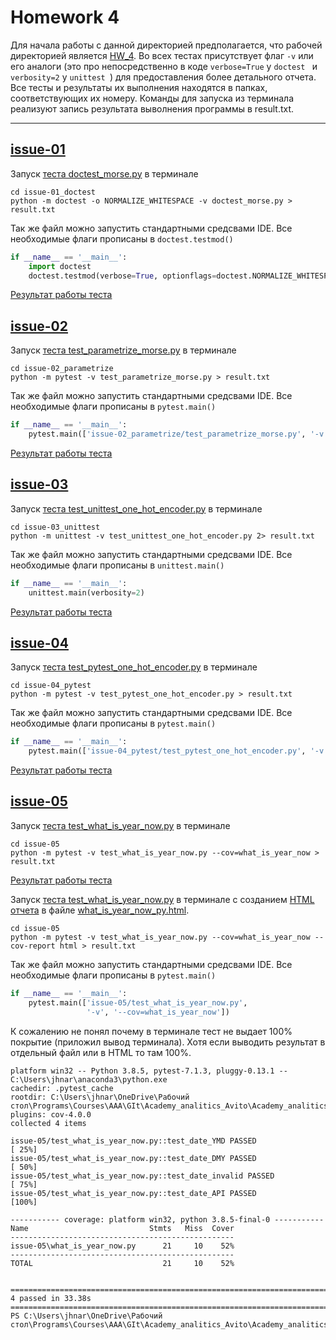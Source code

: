 # Homework 4
Для начала работы с данной директорией предполагается, что рабочей директорией является [HW_4](https://github.com/ArtemevIvanAlekseevich/Academy_analitics_Avito/tree/Flow/Semester_1/Python/HW_4). Во всех тестах присутствует флаг ```-v``` или его аналоги (это про непосредственно в коде ```verbose=True``` у ```doctest ``` и ```verbosity=2``` у ```unittest ```) для предоставления более детального отчета. Все тесты и результаты их выполнения находятся в папках, соответствующих их номеру. Команды для запуска из терминала реализуют запись результата выволнения программы в result.txt.
___

[issue-01](https://github.com/ArtemevIvanAlekseevich/Academy_analitics_Avito/tree/Flow/Semester_1/Python/HW_4/issue-01_doctest)
---

Запуск [теста doctest_morse.py](https://github.com/ArtemevIvanAlekseevich/Academy_analitics_Avito/blob/Flow/Semester_1/Python/HW_4/issue-01_doctest/doctest_morse.py) в терминале 
```
cd issue-01_doctest
python -m doctest -o NORMALIZE_WHITESPACE -v doctest_morse.py > result.txt
```
Так же файл можно запустить стандартными средсвами IDE. Все необходимые флаги прописаны в ```doctest.testmod()```
```Python
if __name__ == '__main__':
    import doctest
    doctest.testmod(verbose=True, optionflags=doctest.NORMALIZE_WHITESPACE)
```
[Результат работы теста](https://github.com/ArtemevIvanAlekseevich/Academy_analitics_Avito/blob/Flow/Semester_1/Python/HW_4/issue-01_doctest/result.txt)

[issue-02](https://github.com/ArtemevIvanAlekseevich/Academy_analitics_Avito/tree/Flow/Semester_1/Python/HW_4/issue-02_parametrize)
---

Запуск [теста test_parametrize_morse.py](https://github.com/ArtemevIvanAlekseevich/Academy_analitics_Avito/blob/Flow/Semester_1/Python/HW_4/issue-02_parametrize/test_parametrize_morse.py) в терминале
```
cd issue-02_parametrize
python -m pytest -v test_parametrize_morse.py > result.txt
```
Так же файл можно запустить стандартными средсвами IDE. Все необходимые флаги прописаны в ```pytest.main()```
```Python
if __name__ == '__main__':
    pytest.main(['issue-02_parametrize/test_parametrize_morse.py', '-v'])
```
[Результат работы теста](https://github.com/ArtemevIvanAlekseevich/Academy_analitics_Avito/blob/Flow/Semester_1/Python/HW_4/issue-02_parametrize/result.txt)

[issue-03](https://github.com/ArtemevIvanAlekseevich/Academy_analitics_Avito/tree/Flow/Semester_1/Python/HW_4/issue-03_unittest)
---

Запуск [теста test_unittest_one_hot_encoder.py](https://github.com/ArtemevIvanAlekseevich/Academy_analitics_Avito/blob/Flow/Semester_1/Python/HW_4/issue-03_unittest/test_unittest_one_hot_encoder.py) в терминале
```
cd issue-03_unittest
python -m unittest -v test_unittest_one_hot_encoder.py 2> result.txt
```
Так же файл можно запустить стандартными средсвами IDE. Все необходимые флаги прописаны в ```unittest.main()```
```Python
if __name__ == '__main__':
    unittest.main(verbosity=2)
```
[Результат работы теста](https://github.com/ArtemevIvanAlekseevich/Academy_analitics_Avito/blob/Flow/Semester_1/Python/HW_4/issue-03_unittest/result.txt)

[issue-04](https://github.com/ArtemevIvanAlekseevich/Academy_analitics_Avito/tree/Flow/Semester_1/Python/HW_4/issue-04_pytest)
---

Запуск [теста test_pytest_one_hot_encoder.py](https://github.com/ArtemevIvanAlekseevich/Academy_analitics_Avito/blob/Flow/Semester_1/Python/HW_4/issue-04_pytest/test_pytest_one_hot_encoder.py) в терминале
```
cd issue-04_pytest
python -m pytest -v test_pytest_one_hot_encoder.py > result.txt
```
Так же файл можно запустить стандартными средсвами IDE. Все необходимые флаги прописаны в ```pytest.main()```
```Python
if __name__ == '__main__':
    pytest.main(['issue-04_pytest/test_pytest_one_hot_encoder.py', '-v'])
```
[Результат работы теста](https://github.com/ArtemevIvanAlekseevich/Academy_analitics_Avito/blob/Flow/Semester_1/Python/HW_4/issue-04_pytest/result.txt)

[issue-05](https://github.com/ArtemevIvanAlekseevich/Academy_analitics_Avito/tree/Flow/Semester_1/Python/HW_4/issue-05)
---

Запуск [теста test_what_is_year_now.py](https://github.com/ArtemevIvanAlekseevich/Academy_analitics_Avito/blob/Flow/Semester_1/Python/HW_4/issue-05/test_what_is_year_now.py) в терминале
```
cd issue-05
python -m pytest -v test_what_is_year_now.py --cov=what_is_year_now > result.txt
```
[Результат работы теста](https://github.com/ArtemevIvanAlekseevich/Academy_analitics_Avito/blob/Flow/Semester_1/Python/HW_4/issue-05/result.txt)

Запуск [теста test_what_is_year_now.py](https://github.com/ArtemevIvanAlekseevich/Academy_analitics_Avito/blob/Flow/Semester_1/Python/HW_4/issue-05/test_what_is_year_now.py) в терминале с созданием [HTML отчета](https://github.com/ArtemevIvanAlekseevich/Academy_analitics_Avito/tree/Flow/Semester_1/Python/HW_4/issue-05/htmlcov) в файле [what_is_year_now_py.html](https://github.com/ArtemevIvanAlekseevich/Academy_analitics_Avito/blob/Flow/Semester_1/Python/HW_4/issue-05/htmlcov/what_is_year_now_py.html).
```
cd issue-05
python -m pytest -v test_what_is_year_now.py --cov=what_is_year_now --cov-report html > result.txt
```

Так же файл можно запустить стандартными средсвами IDE. Все необходимые флаги прописаны в ```pytest.main()```
```Python
if __name__ == '__main__':
    pytest.main(['issue-05/test_what_is_year_now.py',
                 '-v', '--cov=what_is_year_now'])
```

К сожалению не понял почему в терминале тест не выдает 100% покрытие (приложил вывод терминала). Хотя если выводить результат в отдельный файл или в HTML то там 100%.
```
platform win32 -- Python 3.8.5, pytest-7.1.3, pluggy-0.13.1 -- C:\Users\jhnar\anaconda3\python.exe
cachedir: .pytest_cache
rootdir: C:\Users\jhnar\OneDrive\Рабочий стол\Programs\Courses\AAA\GIt\Academy_analitics_Avito\Academy_analitics_Avito\Semester_1\Python\HW_4
plugins: cov-4.0.0
collected 4 items

issue-05/test_what_is_year_now.py::test_date_YMD PASSED                                                                                                            [ 25%] 
issue-05/test_what_is_year_now.py::test_date_DMY PASSED                                                                                                            [ 50%] 
issue-05/test_what_is_year_now.py::test_date_invalid PASSED                                                                                                        [ 75%] 
issue-05/test_what_is_year_now.py::test_date_API PASSED                                                                                                            [100%]

----------- coverage: platform win32, python 3.8.5-final-0 -----------
Name                           Stmts   Miss  Cover
--------------------------------------------------
issue-05\what_is_year_now.py      21     10    52%
--------------------------------------------------
TOTAL                             21     10    52%


========================================================================== 4 passed in 33.38s =========================================================================== 
PS C:\Users\jhnar\OneDrive\Рабочий стол\Programs\Courses\AAA\GIt\Academy_analitics_Avito\Academy_analitics_Avito\Semester_1\Python\HW_4>
```

